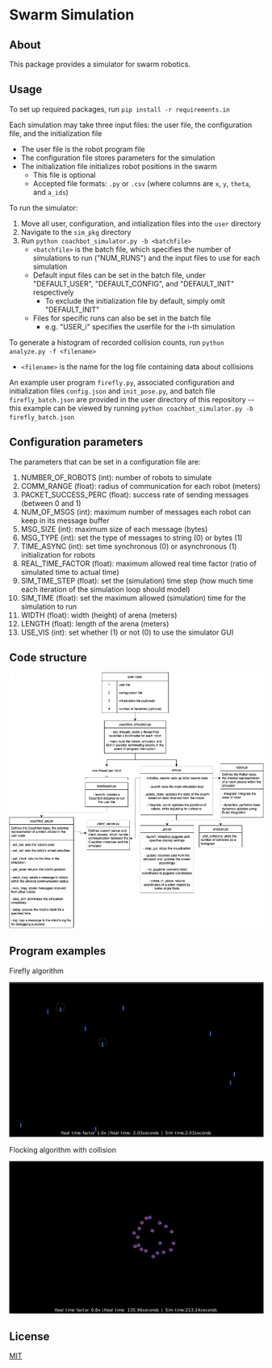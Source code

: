 # **Swarm Simulation**
## About
This package provides a simulator for swarm robotics. 

## Usage
To set up required packages, run `pip install -r requirements.in`

Each simulation may take three input files: the user file, the configuration file, and the initialization file
* The user file is the robot program file 
* The configuration file stores parameters for the simulation
* The initialization file initializes robot positions in the swarm
    * This file is optional
    * Accepted file formats: ``.py`` or ``.csv`` (where columns are `x`, `y`, `theta`, and `a_ids`)

To run the simulator:
1. Move all user, configuration, and intialization files into the `user` directory
2. Navigate to the `sim_pkg` directory
3. Run `python coachbot_simulator.py -b <batchfile>`
    * `<batchfile>` is the batch file, which specifies the number of simulations to run ("NUM_RUNS") and the input files to use for each simulation
    * Default input files can be set in the batch file, under "DEFAULT_USER", "DEFAULT_CONFIG", and "DEFAULT_INIT" respectively
        * To exclude the initialization file by default, simply omit "DEFAULT_INIT"
    * Files for specific runs can also be set in the batch file
        * e.g. "USER_i" specifies the userfile for the i-th simulation

To generate a histogram of recorded collision counts, run `python analyze.py -f <filename>`
* `<filename>` is the name for the log file containing data about collisions

An example user program `firefly.py`, associated configuration and initialization files `config.json` and `init_pose.py`, and batch file `firefly_batch.json` are provided in the user directory of this repository -- this example can be viewed by running `python coachbot_simulator.py -b firefly_batch.json`

## Configuration parameters
The parameters that can be set in a configuration file are: 
1. NUMBER_OF_ROBOTS (int): number of robots to simulate
2. COMM_RANGE (float): radius of communication for each robot (meters)
3. PACKET_SUCCESS_PERC (float): success rate of sending messages (between 0 and 1)
4. NUM_OF_MSGS (int): maximum number of messages each robot can keep in its message buffer
5. MSG_SIZE (int): maximum size of each message (bytes)
6. MSG_TYPE (int): set the type of messages to string (0) or bytes (1)
7. TIME_ASYNC (int): set time synchronous (0) or asynchronous (1) initialization for robots
8. REAL_TIME_FACTOR (float): maximum allowed real time factor (ratio of simulated time to actual time)
9. SIM_TIME_STEP (float): set the (simulation) time step (how much time each iteration of the simulation loop should model)
10. SIM_TIME (float): set the maximum allowed (simulation) time for the simulation to run
11. WIDTH (float): width (height) of arena (meters)
12. LENGTH (float): length of the arena (meters)
13. USE_VIS (int): set whether (1) or not (0) to use the simulator GUI

## Code structure
![Structure](.github/images/structure.png)

## Program examples

Firefly algorithm

![Firefly](.github/images/firefly.gif)

Flocking algorithm with collision 

![Flocking](.github/images/flocking.gif)

## License
[MIT](https://choosealicense.com/licenses/mit/)
